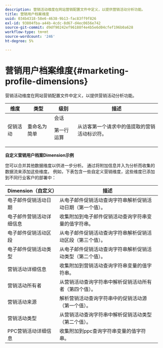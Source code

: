 ```yaml
---
description: 营销活动维度在网站营销配置文件中定义，以提供营销活动分析功能。
title: 营销用户档案维度
uuid: 034b4318-58e6-4638-9b13-fac83ff9f826
exl-id: 93804fba-a44b-4cdc-8d67-d4ec0656e742
source-git-commit: d9df90242ef96188f4e4b5e6d04cfef196b0a628
workflow-type: tm+mt
source-wordcount: '246'
ht-degree: 5%

---
```


# 营销用户档案维度{#marketing-profile-dimensions}

营销活动维度在网站营销配置文件中定义，以提供营销活动分析功能。

<table id="table_27A4B8247F6D4E18BD61041CED7D8805"> 
 <thead> 
  <tr> 
   <th colname="col1" class="entry"> 维度 </th> 
   <th colname="col2" class="entry"> 类型 </th> 
   <th colname="col3" class="entry"> 级别 </th> 
   <th colname="col4" class="entry"> 描述 </th> 
  </tr> 
 </thead>
 <tbody> 
  <tr> 
   <td colname="col1"> 促销活动 </td> 
   <td colname="col2"> 重命名为简单 </td> 
   <td colname="col3">会话 <p>第一行运算 </p></td> 
   <td colname="col4"> 从访客第一个请求中的值提取的营销活动标识符。 </td> 
  </tr> 
 </tbody> 
</table>

**自定义营销用户档案Dimension示例**

您可以合并其他数据维度以供进一步分析。 通过将附加信息并入为分析而收集的数据流来添加这些维度。 例如，下表包含一些自定义营销维度，这些维度已添加到不同行业客户的部署中：

| Dimension（自定义） | 描述 |
|---|---|
| 电子邮件促销活动日期 | 从电子邮件促销活动查询字符串解析促销活动日期（第一个值）。 |
| 电子邮件营销活动详细信息 | 收集附加到电子邮件促销活动查询字符串变量的值字符串。 |
| 电子邮件促销活动区段 | 从电子邮件促销活动查询字符串解析促销活动区段（第三个值）。 |
| 电子邮件促销活动类型 | 从电子邮件促销活动查询字符串解析促销活动类型（第二个值）。 |
| 营销活动详细信息 | 收集附加到营销活动查询字符串变量的值字符串。 |
| 营销活动所有者 | 从营销活动查询字符串中解析促销活动所有者（第四个值）。 |
| 营销活动来源 | 解析营销活动查询字符串中的促销活动源（第一个值）。 |
| 营销活动类型 | 从营销活动查询字符串中解析促销活动类型（第二个值）。 |
| PPC营销活动详细信息 | 收集附加到ppc查询字符串变量的值字符串。 |
